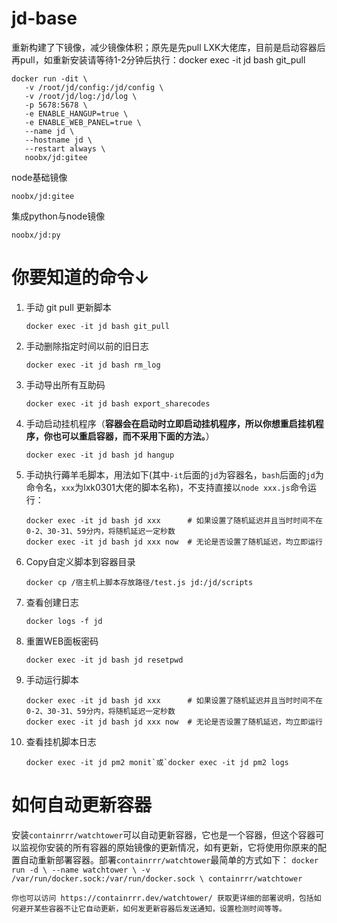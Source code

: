 # jd-base
重新构建了下镜像，减少镜像体积；原先是先pull LXK大佬库，目前是启动容器后再pull，如重新安装请等待1-2分钟后执行：docker exec -it jd bash git_pull
 ```
 docker run -dit \
	-v /root/jd/config:/jd/config \
	-v /root/jd/log:/jd/log \
	-p 5678:5678 \
	-e ENABLE_HANGUP=true \
	-e ENABLE_WEB_PANEL=true \
	--name jd \
	--hostname jd \
	--restart always \
	noobx/jd:gitee
```
node基础镜像
```
noobx/jd:gitee
```
集成python与node镜像
```
noobx/jd:py
```
# 你要知道的命令↓
1. 手动 git pull 更新脚本
    ```shell
    docker exec -it jd bash git_pull
    ```
2. 手动删除指定时间以前的旧日志
    ```shell
    docker exec -it jd bash rm_log
    ```
3. 手动导出所有互助码
    ```shell
    docker exec -it jd bash export_sharecodes
    ```
4. 手动启动挂机程序（**容器会在启动时立即启动挂机程序，所以你想重启挂机程序，你也可以重启容器，而不采用下面的方法。**）
    ```shell
    docker exec -it jd bash jd hangup
    ```
5. 手动执行薅羊毛脚本，用法如下(其中`-it`后面的`jd`为容器名，`bash`后面的`jd`为命令名，`xxx`为lxk0301大佬的脚本名称)，不支持直接以`node xxx.js`命令运行：

    ```
    docker exec -it jd bash jd xxx      # 如果设置了随机延迟并且当时时间不在0-2、30-31、59分内，将随机延迟一定秒数
    docker exec -it jd bash jd xxx now  # 无论是否设置了随机延迟，均立即运行
	```
6. Copy自定义脚本到容器目录
    ```shell
    docker cp /宿主机上脚本存放路径/test.js jd:/jd/scripts
    ```
7. 查看创建日志
    ```shell
	docker logs -f jd
    ```
8. 重置WEB面板密码
    ```shell
    docker exec -it jd bash jd resetpwd
    ```
9. 手动运行脚本
    ```
    docker exec -it jd bash jd xxx      # 如果设置了随机延迟并且当时时间不在0-2、30-31、59分内，将随机延迟一定秒数
    docker exec -it jd bash jd xxx now  # 无论是否设置了随机延迟，均立即运行
    ```
10. 查看挂机脚本日志
    ```shell
    docker exec -it jd pm2 monit`或`docker exec -it jd pm2 logs
    ```
# 如何自动更新容器
安装`containrrr/watchtower`可以自动更新容器，它也是一个容器，但这个容器可以监视你安装的所有容器的原始镜像的更新情况，如有更新，它将使用你原来的配置自动重新部署容器。部署`containrrr/watchtower`最简单的方式如下：
    ````
    docker run -d \
        --name watchtower \
        -v /var/run/docker.sock:/var/run/docker.sock \
        containrrr/watchtower
    ````

    你也可以访问 https://containrrr.dev/watchtower/ 获取更详细的部署说明，包括如何避开某些容器不让它自动更新，如何发更新容器后发送通知，设置检测时间等等。